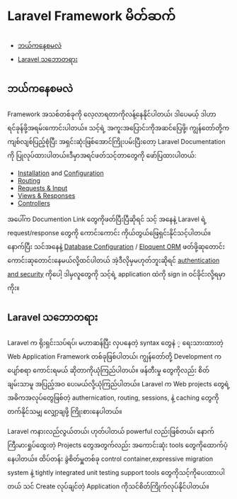 ﻿# Laravel Framework မိတ်ဆက်

 - [ဘယ်ကနေစမလဲ](#where-to-start)
 - [Laravel သဘောတရား](#laravel-philosophy)

## ဘယ်ကနေစမလဲ

Framework အသစ်တစ်ခုကို လေ့လာရတာကိုလန့်နေနိုင်ပါတယ်၊ ဒါပေမယ့် ဒါဟာ ရင်ခုန်ဖို့အရမ်းကောင်းပါတယ်။ သင့်ရဲ့ အကူးအပြောင်းကိုအဆင်ပြေဖို့၊ ကျွန်တော်တို့က ကျစ်လျစ်ပြည့်စုံပြီး အရှင်းဆုံးဖြစ်အောင်ကြိုးပမ်းပြီးတော့ Laravel Documentation ကို ပြုလုပ်ထားပါတယ်။ဒီမှာအရင်ဖတ်သင့်တာတွေကို ဖော်ပြထားပါတယ်:

 - [Installation](installation.md) and
   [Configuration](configuration.md)
 - [Routing](routing.md)
 - [Requests & Input](requests.md)
 - [Views & Responses](responses.md)
 - [Controllers](controllers.md)

အပေါ်က Documention Link တွေကိုဖတ်ပြီးပြီဆိုရင် သင့် အနေနဲ့ Laravel ရဲ့ request/response တွေကို ကောင်းကောင်း ကိုယ်တွယ်ဖြေရှင်းနိုင်သင့်ပါတယ်။ နောက်ပြီး သင်အနေနဲ့ [Database Configuration](database) / [Eloquent ORM](/docs/eloquent) ဖတ်ဖို့ဆုတောင်းကောင်းဆုတောင်းနေမယ်လို့ထင်ပါတယ် အဲ့ဒီလိုမှမဟုတ်ဘူးဆိုရင် [authentication and security](/docs/security.md) ကိုပေါ့ ဒါမှလူတွေကို သင့်ရဲ့ application ထဲကို  sign in ဝင်ခိုင်းလို့ရမှာကိုး။


<a name="laravel-philosophy"></a>
## Laravel သဘောတရား

Laravel က ရိုးရှင်းသပ်ရပ်၊ မဟာဆန်ပြီး လှပနေတဲ့ syntax တွေနဲ ့ ရေးသားထားတဲ့  Web Application Framework တစ်ခုဖြစ်ပါတယ်၊ ကျွန်တော်တို့ Development က ပျော်စရာ ကောင်းရမယ် ဆိုတာကိုယုံကြည်ပါတယ်။ ဖန်တီးမှု တွေကိုလည်း စိတ်ချမ်းသာမူ အပြည့်အဝ ပေးမယ်လို့ယုံကြည်ပါတယ်။ Laravel က Web projects တွေရဲ့အဓိကအလုပ်တွေဖြစ်တဲ့ authernication, routing, sessions, နဲ့ caching တွေကို တက်နိုင်သမျှ လျှော့ချဖို့ ကြိုးစားနေပါတယ်။

Laravel ကနားလည်လွယ်တယ်၊ ဟုတ်ပါတယ် powerful လည်းဖြစ်တယ်၊ နောက် ကြီးမားရှုပ်ထွေးတဲ့ Projects တွေအတွက်လည်း အကောင်းဆုံး tools တွေကိုထောက်ပံ့နေပါတယ်။ ထိပ်တန်း  ခွဲစိတ်မှူတစ်ခု control container,expressive migration system နဲ့ tightly integrated unit testing support tools တွေကိုသင့်ကိုပေးထားပါတယ် သင် Create လုပ်ချင်တဲ့ Application ကိုသင်စိတ်ကြိုက်လုပ်နိုင်ပါတယ်။
